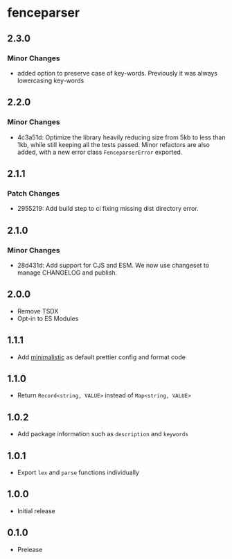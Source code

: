 # fenceparser

## 2.3.0

### Minor Changes

- added option to preserve case of key-words. Previously it was always lowercasing key-words

## 2.2.0

### Minor Changes

- 4c3a51d: Optimize the library heavily reducing size from 5kb to less than 1kb, while still keeping all the tests passed. Minor refactors are also added, with a new error class `FenceparserError` exported.

## 2.1.1

### Patch Changes

- 2955219: Add build step to ci fixing missing dist directory error.

## 2.1.0

### Minor Changes

- 28d431d: Add support for CJS and ESM. We now use changeset to manage CHANGELOG and publish.

## 2.0.0

- Remove TSDX
- Opt-in to ES Modules

## 1.1.1

- Add [minimalistic](https://npm.im/minimalistic) as default prettier config and format code

## 1.1.0

- Return `Record<string, VALUE>` instead of `Map<string, VALUE>`

## 1.0.2

- Add package information such as `description` and `keywords`

## 1.0.1

- Export `lex` and `parse` functions individually

## 1.0.0

- Initial release

## 0.1.0

- Prelease
